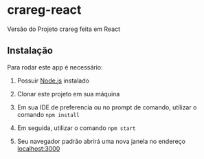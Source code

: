 # crareg-react
Versão do Projeto crareg feita em React

## Instalação
Para rodar este app é necessário:

1. Possuir [Node.js](https://nodejs.org/en/download/) instalado

2. Clonar este projeto em sua máquina

3. Em sua IDE de preferencia ou no prompt de comando, utilizar o comando `npm install`

4. Em seguida, utilizar o comando `npm start`

5. Seu navegador padrão abrirá uma nova janela no endereço [localhost:3000](http://localhost:3000)
